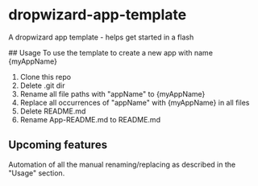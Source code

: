 # dropwizard-app-template
A dropwizard app template - helps get started in a flash

## Usage
To use the template to create a new app with name {myAppName}

1. Clone this repo
2. Delete .git dir
3. Rename all file paths with "appName" to {myAppName}
4. Replace all occurrences of "appName" with {myAppName} in all files
5. Delete README.md
6. Rename App-README.md to README.md

## Upcoming features
Automation of all the manual renaming/replacing as described in the "Usage" section.
